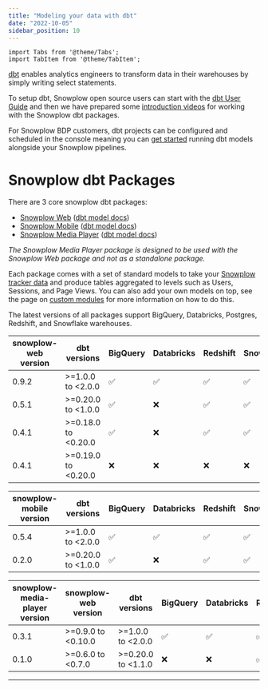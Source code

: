 ```yaml
---
title: "Modeling your data with dbt"
date: "2022-10-05"
sidebar_position: 10
---
```


```mdx-code-block
import Tabs from '@theme/Tabs';
import TabItem from '@theme/TabItem';
```

[dbt](https://docs.getdbt.com/) enables analytics engineers to transform data in their warehouses by simply writing select statements. 

To setup dbt, Snowplow open source users can start with the [dbt User Guide](https://docs.getdbt.com/guides/getting-started) and then we have prepared some [introduction videos](https://www.youtube.com/watch?v=1kd6BJhC4BE) for working with the Snowplow dbt packages.

For Snowplow BDP customers, dbt projects can be configured and scheduled in the console meaning you can [get started](/docs/modeling-your-data/running-data-models-via-snowplow-bdp/dbt/index.md) running dbt models alongside your Snowplow pipelines.


# Snowplow dbt Packages

There are 3 core snowplow dbt packages:
-  [Snowplow Web](/docs/modeling-your-data/modeling-your-data-with-dbt/dbt-web-data-model/index.md) ([dbt model docs](https://snowplow.github.io/dbt-snowplow-web/#!/overview/snowplow_web))
-  [Snowplow Mobile](/docs/modeling-your-data/modeling-your-data-with-dbt/dbt-mobile-data-model/index.md) ([dbt model docs](https://snowplow.github.io/dbt-snowplow-mobile/#!/overview/snowplow_mobile))
-  [Snowplow Media Player](/docs/modeling-your-data/modeling-your-data-with-dbt/dbt-media-player-data-model/index.md) ([dbt model docs](https://snowplow.github.io/dbt-snowplow-media-player/#!/overview/snowplow_media_player))

_The Snowplow Media Player package is designed to be used with the Snowplow Web package and not as a standalone package._

Each package comes with a set of standard models to take your [Snowplow tracker data](/docs/collecting-data/collecting-from-own-applications/index.md) and produce tables aggregated to levels such as Users, Sessions, and Page Views. You can also add your own models on top, see the page on [custom modules](/docs/modeling-your-data/modeling-your-data-with-dbt/dbt-custom-models/index.md) for more information on how to do this.

The latest versions of all packages support BigQuery, Databricks, Postgres, Redshift, and Snowflake warehouses.


<Tabs groupId="dbt-packages">
<TabItem value="web" label="Snowplow Web" default>

| snowplow-web version | dbt versions        | BigQuery  | Databricks  | Redshift  | Snowflake  | Postgres  |
| -------------------- | ------------------- | --------- | ----------- | --------- | ---------- | --------- |
| 0.9.2                | >=1.0.0 to <2.0.0   | ✅        | ✅          | ✅        | ✅         | ✅        |
| 0.5.1                | >=0.20.0 to <1.0.0  | ✅        | ❌          | ✅        | ✅         | ✅        |
| 0.4.1                | >=0.18.0 to <0.20.0 | ✅        | ❌          | ✅        | ✅         | ❌        |
| 0.4.1                | >=0.19.0 to <0.20.0 | ❌        | ❌          | ❌        | ❌         | ✅        |

</TabItem>
<TabItem value="mobile" label="Snowplow Mobile">

| snowplow-mobile version | dbt versions       | BigQuery  | Databricks  | Redshift  | Snowflake  | Postgres  |
| ----------------------- | ------------------ | --------- | ----------- | --------- | ---------- | --------- |
| 0.5.4                   | >=1.0.0 to <2.0.0  | ✅        | ✅          | ✅        | ✅         | ✅        |
| 0.2.0                   | >=0.20.0 to <1.0.0 | ✅        | ❌          | ✅        | ✅         | ✅        |

</TabItem>
<TabItem value="media" label="Snowplow Media Player">

| snowplow-media-player version | snowplow-web version | dbt versions       | BigQuery  | Databricks  | Redshift  | Snowflake  | Postgres  |
| ----------------------------- | -------------------- | ------------------ | --------- | ----------- | --------- | ---------- | --------- |
| 0.3.1                         | >=0.9.0 to <0.10.0   | >=1.0.0 to <2.0.0  | ✅        | ✅          | ✅        | ✅         | ✅        |
| 0.1.0                         | >=0.6.0 to <0.7.0    | >=0.20.0 to <1.1.0 | ❌        | ❌          | ✅        | ❌         | ✅        |

</TabItem>
</Tabs>

------



